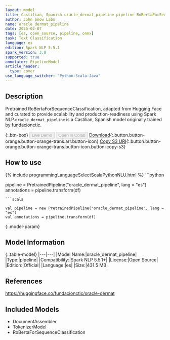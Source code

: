 ```yaml
---
layout: model
title: Castilian, Spanish oracle_dermat_pipeline pipeline RoBertaForSequenceClassification from fundacionctic
author: John Snow Labs
name: oracle_dermat_pipeline
date: 2025-02-07
tags: [es, open_source, pipeline, onnx]
task: Text Classification
language: es
edition: Spark NLP 5.5.1
spark_version: 3.0
supported: true
annotator: PipelineModel
article_header:
  type: cover
use_language_switcher: "Python-Scala-Java"
---
```


## Description

Pretrained RoBertaForSequenceClassification, adapted from Hugging Face and curated to provide scalability and production-readiness using Spark NLP.`oracle_dermat_pipeline` is a Castilian, Spanish model originally trained by fundacionctic.

{:.btn-box}
<button class="button button-orange" disabled>Live Demo</button>
<button class="button button-orange" disabled>Open in Colab</button>
[Download](https://s3.amazonaws.com/auxdata.johnsnowlabs.com/public/models/oracle_dermat_pipeline_es_5.5.1_3.0_1738896700407.zip){:.button.button-orange.button-orange-trans.arr.button-icon}
[Copy S3 URI](s3://auxdata.johnsnowlabs.com/public/models/oracle_dermat_pipeline_es_5.5.1_3.0_1738896700407.zip){:.button.button-orange.button-orange-trans.button-icon.button-copy-s3}

## How to use



<div class="tabs-box" markdown="1">
{% include programmingLanguageSelectScalaPythonNLU.html %}
```python

pipeline = PretrainedPipeline("oracle_dermat_pipeline", lang = "es")
annotations =  pipeline.transform(df)   

```
```scala

val pipeline = new PretrainedPipeline("oracle_dermat_pipeline", lang = "es")
val annotations = pipeline.transform(df)

```
</div>

{:.model-param}
## Model Information

{:.table-model}
|---|---|
|Model Name:|oracle_dermat_pipeline|
|Type:|pipeline|
|Compatibility:|Spark NLP 5.5.1+|
|License:|Open Source|
|Edition:|Official|
|Language:|es|
|Size:|431.5 MB|

## References

https://huggingface.co/fundacionctic/oracle-dermat

## Included Models

- DocumentAssembler
- TokenizerModel
- RoBertaForSequenceClassification